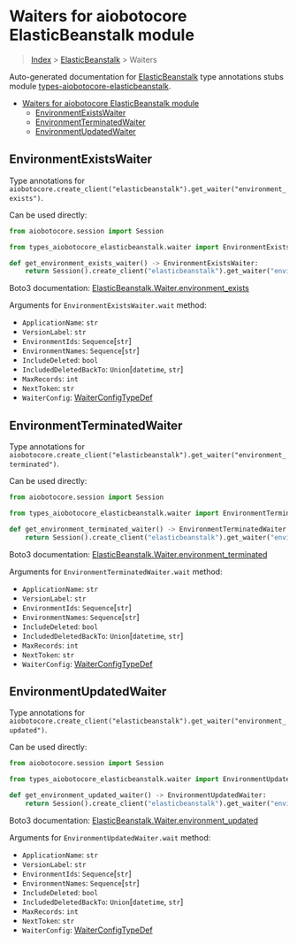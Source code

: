 <a id="waiters-for-aiobotocore-elasticbeanstalk-module"></a>

# Waiters for aiobotocore ElasticBeanstalk module

> [Index](..) > [ElasticBeanstalk](.) > Waiters

Auto-generated documentation for
[ElasticBeanstalk](https://boto3.amazonaws.com/v1/documentation/api/latest/reference/services/elasticbeanstalk.html#ElasticBeanstalk)
type annotations stubs module
[types-aiobotocore-elasticbeanstalk](https://pypi.org/project/types-aiobotocore-elasticbeanstalk/).

- [Waiters for aiobotocore ElasticBeanstalk module](#waiters-for-aiobotocore-elasticbeanstalk-module)
  - [EnvironmentExistsWaiter](#environmentexistswaiter)
  - [EnvironmentTerminatedWaiter](#environmentterminatedwaiter)
  - [EnvironmentUpdatedWaiter](#environmentupdatedwaiter)

<a id="environmentexistswaiter"></a>

## EnvironmentExistsWaiter

Type annotations for
`aiobotocore.create_client("elasticbeanstalk").get_waiter("environment_exists")`.

Can be used directly:

```python
from aiobotocore.session import Session

from types_aiobotocore_elasticbeanstalk.waiter import EnvironmentExistsWaiter

def get_environment_exists_waiter() -> EnvironmentExistsWaiter:
    return Session().create_client("elasticbeanstalk").get_waiter("environment_exists")
```

Boto3 documentation:
[ElasticBeanstalk.Waiter.environment_exists](https://boto3.amazonaws.com/v1/documentation/api/latest/reference/services/elasticbeanstalk.html#ElasticBeanstalk.Waiter.EnvironmentExists)

Arguments for `EnvironmentExistsWaiter.wait` method:

- `ApplicationName`: `str`
- `VersionLabel`: `str`
- `EnvironmentIds`: `Sequence`\[`str`\]
- `EnvironmentNames`: `Sequence`\[`str`\]
- `IncludeDeleted`: `bool`
- `IncludedDeletedBackTo`: `Union`\[`datetime`, `str`\]
- `MaxRecords`: `int`
- `NextToken`: `str`
- `WaiterConfig`: [WaiterConfigTypeDef](./type_defs.md#waiterconfigtypedef)

<a id="environmentterminatedwaiter"></a>

## EnvironmentTerminatedWaiter

Type annotations for
`aiobotocore.create_client("elasticbeanstalk").get_waiter("environment_terminated")`.

Can be used directly:

```python
from aiobotocore.session import Session

from types_aiobotocore_elasticbeanstalk.waiter import EnvironmentTerminatedWaiter

def get_environment_terminated_waiter() -> EnvironmentTerminatedWaiter:
    return Session().create_client("elasticbeanstalk").get_waiter("environment_terminated")
```

Boto3 documentation:
[ElasticBeanstalk.Waiter.environment_terminated](https://boto3.amazonaws.com/v1/documentation/api/latest/reference/services/elasticbeanstalk.html#ElasticBeanstalk.Waiter.EnvironmentTerminated)

Arguments for `EnvironmentTerminatedWaiter.wait` method:

- `ApplicationName`: `str`
- `VersionLabel`: `str`
- `EnvironmentIds`: `Sequence`\[`str`\]
- `EnvironmentNames`: `Sequence`\[`str`\]
- `IncludeDeleted`: `bool`
- `IncludedDeletedBackTo`: `Union`\[`datetime`, `str`\]
- `MaxRecords`: `int`
- `NextToken`: `str`
- `WaiterConfig`: [WaiterConfigTypeDef](./type_defs.md#waiterconfigtypedef)

<a id="environmentupdatedwaiter"></a>

## EnvironmentUpdatedWaiter

Type annotations for
`aiobotocore.create_client("elasticbeanstalk").get_waiter("environment_updated")`.

Can be used directly:

```python
from aiobotocore.session import Session

from types_aiobotocore_elasticbeanstalk.waiter import EnvironmentUpdatedWaiter

def get_environment_updated_waiter() -> EnvironmentUpdatedWaiter:
    return Session().create_client("elasticbeanstalk").get_waiter("environment_updated")
```

Boto3 documentation:
[ElasticBeanstalk.Waiter.environment_updated](https://boto3.amazonaws.com/v1/documentation/api/latest/reference/services/elasticbeanstalk.html#ElasticBeanstalk.Waiter.EnvironmentUpdated)

Arguments for `EnvironmentUpdatedWaiter.wait` method:

- `ApplicationName`: `str`
- `VersionLabel`: `str`
- `EnvironmentIds`: `Sequence`\[`str`\]
- `EnvironmentNames`: `Sequence`\[`str`\]
- `IncludeDeleted`: `bool`
- `IncludedDeletedBackTo`: `Union`\[`datetime`, `str`\]
- `MaxRecords`: `int`
- `NextToken`: `str`
- `WaiterConfig`: [WaiterConfigTypeDef](./type_defs.md#waiterconfigtypedef)
